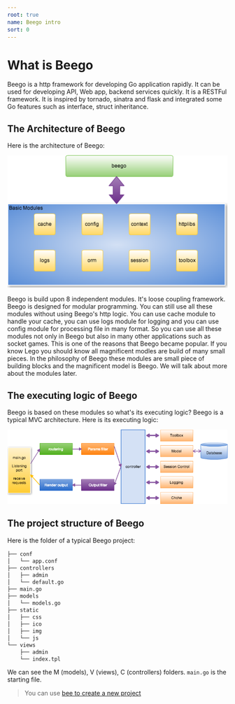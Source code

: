 ```yaml
---
root: true
name: Beego intro
sort: 0
---
```


# What is Beego
Beego is a http framework for developing Go application rapidly. It can be used for developing API, Web app, backend services quickly. It is a RESTFul framework.  It is inspired by tornado, sinatra and flask and integrated some Go features such as interface, struct inheritance.  

## The Architecture of Beego
Here is the architecture of Beego:


![](../images/architecture.png)

Beego is build upon 8 independent modules. It's loose coupling framework. Beego is designed for modular programming. You can still use all these modules without using Beego's http logic. You can use cache module to handle your cache, you can use logs module for logging and you can use config module for processing file in many format. So you can use all these modules not only in Beego but also in many other applications such as socket games. This is one of the reasons that Beego became popular. If you know Lego you should know all magnificent modles are build of many small pieces. In the philosophy of Beego these modules are small piece of building blocks and the magnificent model is Beego. We will talk about more about the modules later.

## The executing logic of Beego

Beego is based on these modules so what's its executing logic? Beego is
a typical MVC architecture. Here is its executing logic:

![](../images/flow.png)

## The project structure of Beego

Here is the folder of a typical Beego project:

```
├── conf
│   └── app.conf   
├── controllers
│   ├── admin
│   └── default.go
├── main.go
├── models
│   └── models.go
├── static
│   ├── css
│   ├── ico
│   ├── img
│   └── js
└── views
    ├── admin
    └── index.tpl
```

We can see the M (models), V (views), C (controllers) folders. `main.go` is the starting file.

>You can use [bee to create a new project](../install/bee.md)
